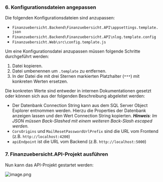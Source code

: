 ### 6. Konfigurationsdateien angepassen

Die folgenden Konfigurationsdateien sind anzupassen:
- `Finanzuebersicht.Backend\Finanzuebersicht.API\appsettings.template.json`
- `Finanzuebersicht.Backend\Finanzuebersicht.API\nlog.template.config`
- `Finanzuebersicht.Web\src\config.template.js`

Um eine Konfigurationsdatei anzupassen müssen folgende Schritte durchgeführt werden:
1. Datei kopieren.
2. Datei umbenennen um `.template` zu entfernen.
3. In der Datei die mit drei Sternen markierten Platzhalter (`***`) mit konkreten Werten ersetzen.

Die konkreten Werte sind entweder in internen Dokumentationen gesetzt oder können sich aus der folgenden Beschreibung abgeleitet werden:
- Der Datenbank Connection String kann aus dem SQL Server Object Explorer entnommen werden. Hierzu die Properties der Datenbank anzeigen lassen und den Wert Connection String kopierten. _**Hinweis**: Im JSON müssen Back-Slashed mit einem weiteren Back-Slash escaped werden._
- `CorsOrigins` und `MailResetPasswordUrlPrefix` sind die URL vom Frontend (z.B. `http://localhost:4200`)
- `apiEndpoint` ist die URL vom Backend (z.B. `http://localhost:5000`)

### 7. Finanzuebersicht.API-Projekt ausführen

Nun kann das API-Projekt gestartet werden:

![image.png](/.attachments/image-efd42275-7b79-45cd-b1a4-33360714e470.png)